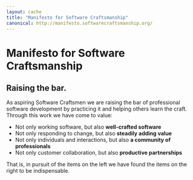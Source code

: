 ```yaml
---
layout: cache
title: "Manifesto for Software Craftsmanship"
canonical: http://manifesto.softwarecraftsmanship.org/
---
```


# Manifesto for Software Craftsmanship

## Raising the bar.

As aspiring Software Craftsmen we are raising the bar of professional software development by practicing it and helping others learn the craft. Through this work we have come to value:

- Not only working software, but also **well-crafted software**
- Not only responding to change, but also **steadily adding value**  
- Not only individuals and interactions, but also **a community of professionals**  
- Not only customer collaboration, but also **productive partnerships**  

That is, in pursuit of the items on the left we have found the items on the right to be indispensable.
